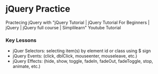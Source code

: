 # jQuery Practice
Practecing jQuery with "jQuery Tutorial | jQuery Tutorial For Beginners | jQuery | jQuery full course | Simplilearn" Youtube Tutorial

### Key Lessons
- jQuer Selectors: selecting item(s) by element id or class using $ sign
- jQuery Events: (click, dblClick, mouseenter, mouseleave, etc.)
- jQuery Effects: (hide, show, toggle, fadeIn, fadeOut, fadeToggle, stop, animate, etc.)
